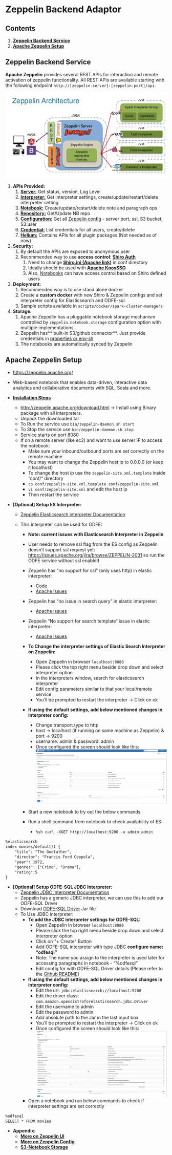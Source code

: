 # Zeppelin Backend Adaptor

## Contents

1. [**Zeppelin Backend Service**](#zeppelin-backend-service)
2. [**Apache Zeppelin Setup**](#apache-zeppelin-setup)

## Zeppelin Backend Service

**Apache Zeppelin** provides several REST APIs for interaction and remote activation of zeppelin functionality. All REST APIs are available starting with the following endpoint `http://[zeppelin-server]:[zeppelin-port]/api`.

![Zeppelin Server](images/zeppelin_architecture.png)

1. **APIs Provided:**
   1. **[Server:](http://zeppelin.apache.org/docs/0.9.0-preview1/usage/rest_api/zeppelin_server.html)** Get status, version, Log Level
   2. **[Interpreter:](http://zeppelin.apache.org/docs/0.9.0-preview1/usage/rest_api/interpreter.html)** Get interpreter settings, create/update/restart/delete interpreter setting
   3. **[Notebook:](http://zeppelin.apache.org/docs/0.9.0-preview1/usage/rest_api/notebook.html)** Create/update/restart/delete note and paragraph ops
   4. **[Repository:](http://zeppelin.apache.org/docs/0.9.0-preview1/usage/rest_api/notebook_repository.html)** Get/Update NB repo
   5. **[Configuration:](http://zeppelin.apache.org/docs/0.9.0-preview1/usage/rest_api/configuration.html)** Get all [Zeppelin config](http://zeppelin.apache.org/docs/0.9.0-preview1/setup/operation/configuration.html) - server port, ssl, S3 bucket, S3.user
   6. **[Credential:](http://zeppelin.apache.org/docs/0.9.0-preview1/usage/rest_api/credential.html)** List credentials for all users, create/delete
   7. **[Helium:](http://zeppelin.apache.org/docs/0.9.0-preview1/usage/rest_api/helium.html)** Contains APIs for all plugin packages (Not needed as of now)
2. **Security:**
   1. By default the APIs are exposed to anonymous user
   2. Recommended way to use **access control**: **[Shiro Auth](http://zeppelin.apache.org/docs/0.9.0-preview1/setup/security/shiro_authentication.html)**
      1. Need to change [**Shiro.ini (Apache link)**](http://shiro.apache.org/configuration.html#ini-sections) in conf directory
      2. Ideally should be used with [**Apache KnoxSSO**](https://knox.apache.org/books/knox-0-13-0/dev-guide.html#KnoxSSO+Integration)
      3. Also, [Notebooks](http://zeppelin.apache.org/docs/0.9.0-preview1/setup/security/notebook_authorization.html) can have access control based on Shiro defined users
3. **Deployment:**
   1. Recommended way is to use stand alone docker
   2. Create a **custom docker** with new Shiro & Zeppelin configs and set interpreter config for Elasticsearch and ODFE-sql.
   3. Sample scripts available in `scripts/docker/spark-cluster-managers`
4. **Storage:**
   1. Apache Zeppelin has a pluggable notebook storage mechanism controlled by `zeppelin.notebook.storage` configuration option with multiple implementations.
   2. Zeppelin has** built-in S3/github connector**. Just provide credentials in [properties or env-sh](http://zeppelin.apache.org/docs/0.9.0-preview1/setup/storage/storage.html#notebook-storage-in-s3)
   3. The notebooks are automatically synced by Zeppelin

## **Apache Zeppelin Setup**

- https://zeppelin.apache.org/
- Web-based notebook that enables data-driven, interactive data analytics and collaborative documents with SQL, Scala and more.
- **[Installation Steps](http://zeppelin.apache.org/docs/0.9.0-preview1/quickstart/install.html)**
  - http://zeppelin.apache.org/download.html → Install using Binary package with all interpreters.
  - Unpack the downloaded tar
  - To Run the service use `bin/zeppelin-daemon.sh start`
  - To Stop the service use `bin/zeppelin-daemon.sh stop`
  - Service starts on port 8080
  - If on a remote server (like ec2) and want to use server IP to access the notebook:
    - Make sure your inbound/outbound ports are set correctly on the remote machine
    - You may want to change the Zeppelin host ip to 0.0.0.0 (or keep it localhost)
    - To change the host ip use the `zeppelin-site.xml.template` inside “conf/“ directory
    - `cp conf/zeppelin-site.xml.template conf/zeppelin-site.xml`
    - `vi conf/zeppelin-site.xml` and edit the host ip
    - Then restart the service
- **[Optional] Setup ES Interpreter:**

  - [Zeppelin Elasticsearch interpreter Documentation](https://zeppelin.apache.org/docs/0.9.0-preview2/interpreter/elasticsearch.html)
  - This interpreter can be used for ODFE:

    - **Note: current issues with Elasticsearch Interpreter in Zeppelin**
    - User needs to remove ssl flag from the ES config as Zeppelin doesn’t support ssl request yet: https://issues.apache.org/jira/browse/ZEPPELIN-2031 so run the ODFE service without ssl enabled
    - Zeppelin has “no support for ssl” (only uses http) in elastic interpreter:
      - [Code](https://github.com/apache/zeppelin/blob/0b8423c62ae52f3716d4bb63d60762fee6910788/elasticsearch/src/main/java/org/apache/zeppelin/elasticsearch/client/HttpBasedClient.java#L105)
      - [Apache Issues](https://issues.apache.org/jira/browse/ZEPPELIN-2031)
    - Zeppelin has “no issue in search query” in elastic interpreter:
      - [Apache Issues](https://issues.apache.org/jira/browse/ZEPPELIN-4843?jql=project%20%3D%20ZEPPELIN%20AND%20status%20%3D%20Open%20AND%20text%20~%20%22elasticsearch%22)
    - Zeppelin “No support for search template“ issue in elastic interpreter:
      - [Apache Issues](https://issues.apache.org/jira/browse/ZEPPELIN-4184?jql=project%20%3D%20ZEPPELIN%20AND%20text%20~%20%22elastic%20search%22)
    - **To Change the interpreter settings of Elastic Search Interpreter on Zeppelin:**
      - Open Zeppelin in browser `localhost:8080`
      - Please click the top right menu beside drop down and select interpreter option
      - In the interpreters window, search for elasticsearch interpreter
      - Edit config parameters similar to that your local/remote service
      - You’ll be prompted to restart the interpreter -> Click on ok
    - **If using the default settings, add below mentioned changes in interpreter config:**

      - Change transport.type to http
      - host → localhost (if running on same machine as Zeppelin) & port → 9200
      - username: admin & password: admin
      - Once configured the screen should look like this:
        ![ES Interpreter](images/es-zeppelin.png)

    - Start a new notebook to try out the below commands
    - Run a shell command from notebook to check availability of ES:
      - `%sh curl -XGET http://localhost:9200 -u admin:admin`

```
%elasticsearch
index movies/default/1 {
    "title": "The Godfather",
    "director": "Francis Ford Coppola",
    "year": 1972,
    "genres": ["Crime", "Drama"],
    "rating":5
}
```

- **[Optional] Setup ODFE-SQL JDBC Interpreter:**
  - [Zeppelin JDBC Interpreter Documentation](https://zeppelin.apache.org/docs/0.9.0-preview2/interpreter/jdbc.html)
  - Zeppelin has a generic JDBC interpreter, we can use this to add our ODFE-SQL Driver
  - Download [ODFE-SQL Driver](https://opendistro.github.io/for-elasticsearch/downloads.html) Jar file
  - To Use JDBC interpreter:
    - **To add the JDBC interpreter settings for ODFE-SQL:**
      - Open Zeppelin in browser `localhost:8080`
      - Please click the top right menu beside drop down and select interpreter option
      - Click on "+ Create" Button
      - Add ODFE-SQL interpreter with type JDBC **configure name: “odfesql”**
      - Note: The name you assign to the interpreter is used later for accessing paragraphs in notebook - “%odfesql”
      - Edit config for with ODFE-SQL Driver details (Please refer to the [Github README](https://github.com/opendistro-for-elasticsearch/sql-jdbc))
    - **If using the default settings, add below mentioned changes in interpreter config:**
      - Edit the url: `jdbc:elasticsearch://localhost:9200`
      - Edit the driver class: `com.amazon.opendistroforelasticsearch.jdbc.Driver`
      - Edit the username to admin
      - Edit the password to admin
      - Add absolute path to the Jar in the last input box
      - You’ll be prompted to restart the interpreter -> Click on ok
      - Once configured the screen should look like this:
        ![SQL Interpreter](images/odfe-zeppelin.png)
    - Open a notebook and run below commands to check if interpreter settings are set correctly

```
%odfesql
SELECT * FROM movies
```

- **Appendix:**
  - **[More on Zeppelin UI](http://zeppelin.apache.org/docs/latest/quickstart/explore_ui.html)**
  - [**More on Zeppelin Config**](http://zeppelin.apache.org/docs/latest/setup/operation/configuration.html)
  - [**S3-Notebook Storage**](http://zeppelin.apache.org/docs/0.8.2/setup/storage/storage.html#notebook-storage-in-s3)

